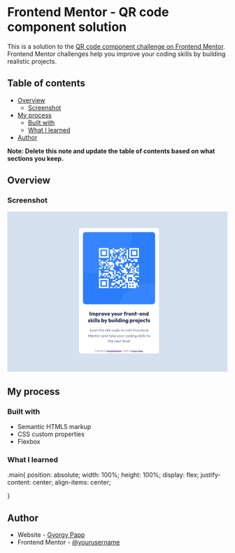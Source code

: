 # Frontend Mentor - QR code component solution

This is a solution to the [QR code component challenge on Frontend Mentor](https://www.frontendmentor.io/challenges/qr-code-component-iux_sIO_H). Frontend Mentor challenges help you improve your coding skills by building realistic projects. 

## Table of contents

- [Overview](#overview)
  - [Screenshot](#screenshot)
- [My process](#my-process)
  - [Built with](#built-with)
  - [What I learned](#what-i-learned)
- [Author](#author)

**Note: Delete this note and update the table of contents based on what sections you keep.**

## Overview

### Screenshot

![](./screenshot.png)

## My process

### Built with

- Semantic HTML5 markup
- CSS custom properties
- Flexbox

### What I learned

  <!-- outfit font style link -->
  <link rel="preconnect" href="https://fonts.googleapis.com">
  <link rel="preconnect" href="https://fonts.gstatic.com" crossorigin>
  <link href="https://fonts.googleapis.com/css2?family=Outfit:wght@100..900&display=swap" rel="stylesheet">

  <!-- center position on screen -->
  .main{
    position: absolute;
    width: 100%;
    height: 100%;
    display: flex;
    justify-content: center;
    align-items: center;
    
}
## Author

- Website - [Gyorgy Papp](https://github.com/skytop44/)
- Frontend Mentor - [@yourusername](https://www.frontendmentor.io/profile/skytop44)
